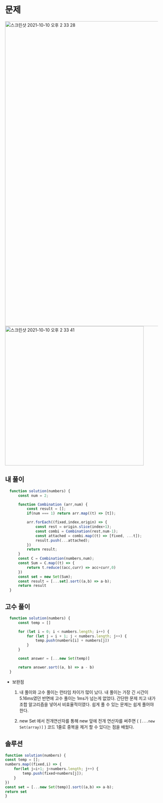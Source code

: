 # 문제

<img width="1000" alt="스크린샷 2021-10-10 오후 2 33 28" src="https://user-images.githubusercontent.com/87749134/136683751-1bbd929c-671c-41f5-843c-b63892c618a1.png">
<img width="457" alt="스크린샷 2021-10-10 오후 2 33 41" src="https://user-images.githubusercontent.com/87749134/136683753-bdb29a29-d271-43f3-a85b-c7c128c4e6e3.png">



## 내 풀이

```javascript
  function solution(numbers) {
      const num = 2;

      function Combination (arr,num) {
          const result = [];
          if(num === 1) return arr.map((t) => [t]);

          arr.forEach((fixed,index,origin) => {
              const rest = origin.slice(index+1);
              const combi = Combination(rest,num-1);
              const attached = combi.map((t) => [fixed, ...t]);
              result.push(...attached);
          })
          return result;
      }
      const C = Combination(numbers,num);
      const Sum = C.map((t) => {
          return t.reduce((acc,curr) => acc+curr,0)
      })
      const set = new Set(Sum);
      const result = [...set].sort((a,b) => a-b);
      return result
  }
```


## 고수 풀이

```javascript
  function solution(numbers) {
      const temp = []

      for (let i = 0; i < numbers.length; i++) {
          for (let j = i + 1; j < numbers.length; j++) {
              temp.push(numbers[i] + numbers[j])
          }
      }

      const answer = [...new Set(temp)]

      return answer.sort((a, b) => a - b)
  }
```



- 보완점

  1. 내 풀이와 고수 풀이는 런타임 차이가 많이 났다. 내 풀이는 가장 긴 시간이 5.16ms였던 반면에 고수 풀이는 1ms가 넘는게 없었다. 간단한 문제 치고 내가 조합 알고리즘을 넣어서 비효율적이였다. 쉽게 풀 수 있는 문제는 쉽게 풀어야 한다.

  2.  new Set 에서 전개연산자를 통해  new 앞에 전개 연산자를 써주면 ( ```[...new Set(array)]``` ) 코드 1줄로 중복을 제거 할 수 있다는 점을 배웠다.



## 솔루션

  ```javascript
function solution(numbers) {
  const temp = [];
  numbers.map((fixed,i) => {
      for(let j=i+1; j<numbers.length; j++) {
          temp.push(fixed+numbers[j]);
      }
  })
  const set = [...new Set(temp)].sort((a,b) => a-b);
  return set
}
  ```
